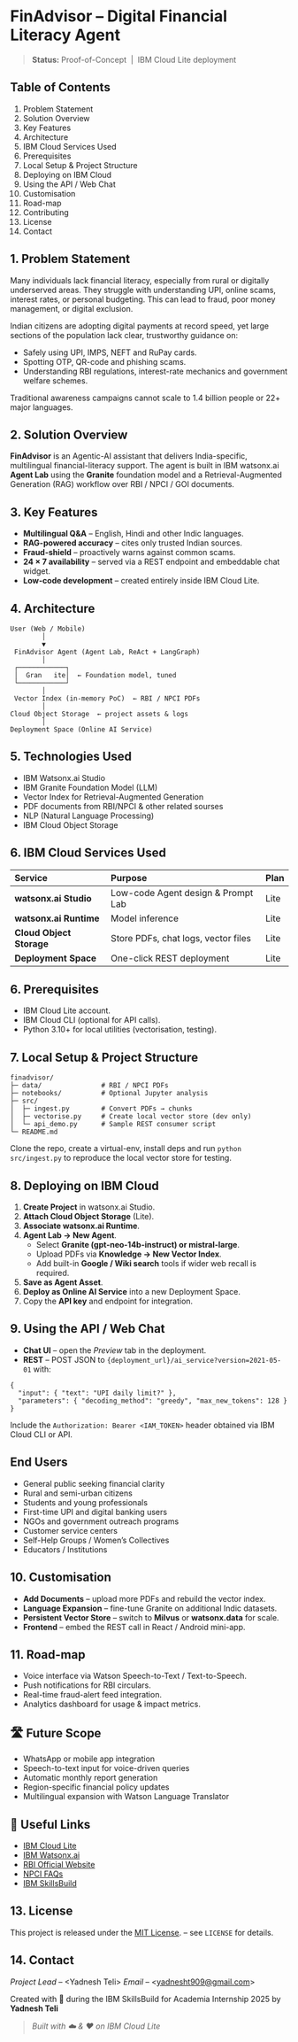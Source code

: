 # FinAdvisor – Digital Financial Literacy Agent

> **Status:** Proof-of-Concept  |  IBM Cloud Lite deployment

## Table of Contents

1. Problem Statement
2. Solution Overview
3. Key Features
4. Architecture
5. IBM Cloud Services Used
6. Prerequisites
7. Local Setup \& Project Structure
8. Deploying on IBM Cloud
9. Using the API / Web Chat
10. Customisation
11. Road-map
12. Contributing
13. License
14. Contact

## 1. Problem Statement

Many individuals lack financial literacy, especially from rural or digitally underserved areas. They struggle with understanding UPI, online scams, interest rates, or personal budgeting. This can lead to fraud, poor money management, or digital exclusion.

Indian citizens are adopting digital payments at record speed, yet large sections of the population lack clear, trustworthy guidance on:

* Safely using UPI, IMPS, NEFT and RuPay cards.
* Spotting OTP, QR-code and phishing scams.
* Understanding RBI regulations, interest-rate mechanics and government welfare schemes.

Traditional awareness campaigns cannot scale to 1.4 billion people or 22+ major languages.

## 2. Solution Overview

**FinAdvisor** is an Agentic-AI assistant that delivers India-specific, multilingual financial-literacy support.
The agent is built in IBM watsonx.ai **Agent Lab** using the **Granite** foundation model and a Retrieval-Augmented Generation (RAG) workflow over RBI / NPCI / GOI documents.

## 3. Key Features

* **Multilingual Q\&A** – English, Hindi and other Indic languages.
* **RAG-powered accuracy** – cites only trusted Indian sources.
* **Fraud-shield** – proactively warns against common scams.
* **24 × 7 availability** – served via a REST endpoint and embeddable chat widget.
* **Low-code development** – created entirely inside IBM Cloud Lite.


## 4. Architecture

```text
User (Web / Mobile)
        │
        ▼
 FinAdvisor Agent (Agent Lab, ReAct + LangGraph)
        │
 ┌────────────┐
 │  Gran   ite│  ← Foundation model, tuned
 └────────────┘
        │
 Vector Index (in-memory PoC)  ← RBI / NPCI PDFs
        │
Cloud Object Storage  ← project assets & logs
        │
Deployment Space (Online AI Service)
```

## 5. Technologies Used

- IBM Watsonx.ai Studio
- IBM Granite Foundation Model (LLM)
- Vector Index for Retrieval-Augmented Generation
- PDF documents from RBI/NPCI & other related sourses
- NLP (Natural Language Processing)
- IBM Cloud Object Storage


## 6. IBM Cloud Services Used

| Service | Purpose | Plan |
| :-- | :-- | :-- |
| **watsonx.ai Studio** | Low-code Agent design \& Prompt Lab | Lite |
| **watsonx.ai Runtime** | Model inference | Lite |
| **Cloud Object Storage** | Store PDFs, chat logs, vector files | Lite |
| **Deployment Space** | One-click REST deployment | Lite |

## 6. Prerequisites

* IBM Cloud Lite account.
* IBM Cloud CLI (optional for API calls).
* Python 3.10+ for local utilities (vectorisation, testing).


## 7. Local Setup \& Project Structure

```text
finadvisor/
├─ data/               # RBI / NPCI PDFs
├─ notebooks/          # Optional Jupyter analysis
├─ src/
│  ├─ ingest.py        # Convert PDFs → chunks
│  ├─ vectorise.py     # Create local vector store (dev only)
│  └─ api_demo.py      # Sample REST consumer script
└─ README.md
```

Clone the repo, create a virtual-env, install deps and run `python src/ingest.py` to reproduce the local vector store for testing.

## 8. Deploying on IBM Cloud

1. **Create Project** in watsonx.ai Studio.
2. **Attach Cloud Object Storage** (Lite).
3. **Associate watsonx.ai Runtime**.
4. **Agent Lab → New Agent**.
    * Select **Granite (gpt-neo-14b-instruct) or mistral-large**.
    * Upload PDFs via **Knowledge → New Vector Index**.
    * Add built-in **Google / Wiki search** tools if wider web recall is required.
5. **Save as Agent Asset**.
6. **Deploy as Online AI Service** into a new Deployment Space.
7. Copy the **API key** and endpoint for integration.

## 9. Using the API / Web Chat

* **Chat UI** – open the *Preview* tab in the deployment.
* **REST** – POST JSON to `{deployment_url}/ai_service?version=2021-05-01` with:

```jsonc
{
  "input": { "text": "UPI daily limit?" },
  "parameters": { "decoding_method": "greedy", "max_new_tokens": 128 }
}
```

Include the `Authorization: Bearer <IAM_TOKEN>` header obtained via IBM Cloud CLI or API.

##  End Users

- General public seeking financial clarity  
- Rural and semi-urban citizens  
- Students and young professionals  
- First-time UPI and digital banking users  
- NGOs and government outreach programs  
- Customer service centers
- Self-Help Groups / Women’s Collectives
- Educators / Institutions

## 10. Customisation

* **Add Documents** – upload more PDFs and rebuild the vector index.
* **Language Expansion** – fine-tune Granite on additional Indic datasets.
* **Persistent Vector Store** – switch to **Milvus** or **watsonx.data** for scale.
* **Frontend** – embed the REST call in React / Android mini-app.


## 11. Road-map

* Voice interface via Watson Speech-to-Text / Text-to-Speech.
* Push notifications for RBI circulars.
* Real-time fraud-alert feed integration.
* Analytics dashboard for usage \& impact metrics.

## 🛣️ Future Scope

- WhatsApp or mobile app integration  
- Speech-to-text input for voice-driven queries  
- Automatic monthly report generation  
- Region-specific financial policy updates  
- Multilingual expansion with Watson Language Translator

## 🔗 Useful Links

- [IBM Cloud Lite](https://cloud.ibm.com/registration)
- [IBM Watsonx.ai](https://www.ibm.com/products/watsonx-ai)
- [RBI Official Website](https://www.rbi.org.in)
- [NPCI FAQs](https://www.npci.org.in/what-we-do/upi/faqs)
- [IBM SkillsBuild](https://skillsbuild.org)

## 13. License

This project is released under the [MIT License](LICENSE). – see `LICENSE` for details.

## 14. Contact

*Project Lead* – \<Yadnesh Teli\>
*Email* – \<yadnesht909@gmail.com\>

Created with 💙 during the IBM SkillsBuild for Academia Internship 2025 by **Yadnesh Teli**
> *Built with ☁️ \& ♥ on IBM Cloud Lite*
